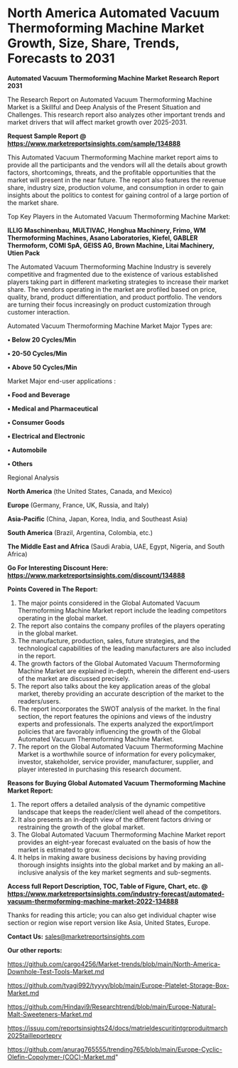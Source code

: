 # North America Automated Vacuum Thermoforming Machine Market Growth, Size, Share, Trends, Forecasts to 2031

<strong>Automated Vacuum Thermoforming Machine Market Research Report 2031</strong>

The Research Report on Automated Vacuum Thermoforming Machine Market is a Skillful and Deep Analysis of the Present Situation and Challenges. This research report also analyzes other important trends and market drivers that will affect market growth over 2025-2031.

<strong>Request Sample Report @ <a href=https://www.marketreportsinsights.com/sample/134888>https://www.marketreportsinsights.com/sample/134888</a></strong>

This Automated Vacuum Thermoforming Machine market report aims to provide all the participants and the vendors will all the details about growth factors, shortcomings, threats, and the profitable opportunities that the market will present in the near future. The report also features the revenue share, industry size, production volume, and consumption in order to gain insights about the politics to contest for gaining control of a large portion of the market share.

Top Key Players in the Automated Vacuum Thermoforming Machine Market:

<strong>ILLIG Maschinenbau, MULTIVAC, Honghua Machinery, Frimo, WM Thermoforming Machines, Asano Laboratories, Kiefel, GABLER Thermoform, COMI SpA, GEISS AG, Brown Machine, Litai Machinery, Utien Pack</strong>

The Automated Vacuum Thermoforming Machine Industry is severely competitive and fragmented due to the existence of various established players taking part in different marketing strategies to increase their market share. The vendors operating in the market are profiled based on price, quality, brand, product differentiation, and product portfolio. The vendors are turning their focus increasingly on product customization through customer interaction.

Automated Vacuum Thermoforming Machine Market Major Types are:

<strong>• Below 20 Cycles/Min

• 20-50 Cycles/Min

• Above 50 Cycles/Min</strong>

Market Major end-user applications :

<strong>• Food and Beverage

• Medical and Pharmaceutical

• Consumer Goods

• Electrical and Electronic

• Automobile

• Others</strong>

Regional Analysis

</u><strong><b>North America</b></strong> (the United States, Canada, and Mexico)

<strong><b>Europe </b></strong>(Germany, France, UK, Russia, and Italy)

<strong><b>Asia-Pacific</b></strong> (China, Japan, Korea, India, and Southeast Asia)

<strong><b>South America</b></strong> (Brazil, Argentina, Colombia, etc.)

<strong><b>The Middle East and Africa</b></strong> (Saudi Arabia, UAE, Egypt, Nigeria, and South Africa)

<strong>Go For Interesting Discount Here: <a href=https://www.marketreportsinsights.com/discount/134888>https://www.marketreportsinsights.com/discount/134888</a></strong>

<strong>Points Covered in The Report:</strong>
<ol>
  <li>The major points considered in the Global Automated Vacuum Thermoforming Machine Market report include the leading competitors operating in the global market.</li>
  <li>The report also contains the company profiles of the players operating in the global market.</li>
  <li>The manufacture, production, sales, future strategies, and the technological capabilities of the leading manufacturers are also included in the report.</li>
  <li>The growth factors of the Global Automated Vacuum Thermoforming Machine Market are explained in-depth, wherein the different end-users of the market are discussed precisely.</li>
  <li>The report also talks about the key application areas of the global market, thereby providing an accurate description of the market to the readers/users.</li>
  <li>The report incorporates the SWOT analysis of the market. In the final section, the report features the opinions and views of the industry experts and professionals. The experts analyzed the export/import policies that are favorably influencing the growth of the Global Automated Vacuum Thermoforming Machine Market.</li>
  <li>The report on the Global Automated Vacuum Thermoforming Machine Market is a worthwhile source of information for every policymaker, investor, stakeholder, service provider, manufacturer, supplier, and player interested in purchasing this research document.</li>
</ol>
<strong>Reasons for Buying Global Automated Vacuum Thermoforming Machine Market Report:</strong>

<ol>
  <li>The report offers a detailed analysis of the dynamic competitive landscape that keeps the reader/client well ahead of the competitors.</li>
  <li>It also presents an in-depth view of the different factors driving or restraining the growth of the global market.</li>
  <li>The Global Automated Vacuum Thermoforming Machine Market report provides an eight-year forecast evaluated on the basis of how the market is estimated to grow.</li>
  <li>It helps in making aware business decisions by having providing thorough insights insights into the global market and by making an all-inclusive analysis of the key market segments and sub-segments.</li>
</ol>
<strong>Access full Report Description, TOC, Table of Figure, Chart, etc. @ <a href=https://www.marketreportsinsights.com/industry-forecast/automated-vacuum-thermoforming-machine-market-2022-134888>https://www.marketreportsinsights.com/industry-forecast/automated-vacuum-thermoforming-machine-market-2022-134888</a></strong>


Thanks for reading this article; you can also get individual chapter wise section or region wise report version like Asia, United States, Europe.

<strong>Contact Us:</strong>
sales@marketreportsinsights.com

<strong>Our other reports:</strong>

<a href=https://github.com/cargo4256/Market-trends/blob/main/North-America-Downhole-Test-Tools-Market.md>https://github.com/cargo4256/Market-trends/blob/main/North-America-Downhole-Test-Tools-Market.md</a>

<a href=https://github.com/tyagi992/tyyyy/blob/main/Europe-Platelet-Storage-Box-Market.md>https://github.com/tyagi992/tyyyy/blob/main/Europe-Platelet-Storage-Box-Market.md</a>

<a href=https://github.com/Hindavi9/Researchtrend/blob/main/Europe-Natural-Malt-Sweeteners-Market.md>https://github.com/Hindavi9/Researchtrend/blob/main/Europe-Natural-Malt-Sweeteners-Market.md</a>

<a href=https://issuu.com/reportsinsights24/docs/matrieldescuritintgrproduitmarch2025tailleporteprv>https://issuu.com/reportsinsights24/docs/matrieldescuritintgrproduitmarch2025tailleporteprv</a>

<a href=https://github.com/anurag765555/trending765/blob/main/Europe-Cyclic-Olefin-Copolymer-(COC)-Market.md>https://github.com/anurag765555/trending765/blob/main/Europe-Cyclic-Olefin-Copolymer-(COC)-Market.md</a>"

